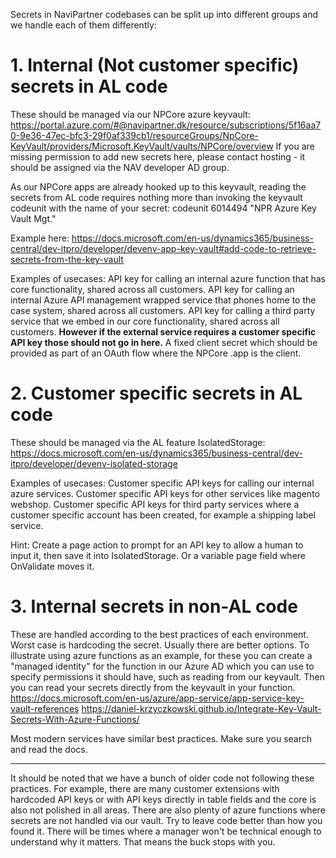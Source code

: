 Secrets in NaviPartner codebases can be split up into different groups and we handle each of them differently:

# 1. Internal (Not customer specific) secrets in AL code
These should be managed via our NPCore azure keyvault:
https://portal.azure.com/#@navipartner.dk/resource/subscriptions/5f16aa70-9e36-47ec-bfc3-29f0af339cb1/resourceGroups/NpCore-KeyVault/providers/Microsoft.KeyVault/vaults/NPCore/overview
If you are missing permission to add new secrets here, please contact hosting - it should be assigned via the NAV developer AD group.

As our NPCore apps are already hooked up to this keyvault, reading the secrets from AL code requires nothing more than invoking the keyvault codeunit with the name of your secret:
codeunit 6014494 "NPR Azure Key Vault Mgt."

Example here: https://docs.microsoft.com/en-us/dynamics365/business-central/dev-itpro/developer/devenv-app-key-vault#add-code-to-retrieve-secrets-from-the-key-vault

Examples of usecases:
API key for calling an internal azure function that has core functionality, shared across all customers.
API key for calling an internal Azure API management wrapped service that phones home to the case system, shared across all customers.
API key for calling a third party service that we embed in our core functionality, shared across all customers. **However if the external service requires a customer specific API key those should not go in here.**
A fixed client secret which should be provided as part of an OAuth flow where the NPCore .app is the client.

# 2. Customer specific secrets in AL code
These should be managed via the AL feature IsolatedStorage:
https://docs.microsoft.com/en-us/dynamics365/business-central/dev-itpro/developer/devenv-isolated-storage

Examples of usecases:
Customer specific API keys for calling our internal azure services.
Customer specific API keys for other services like magento webshop.
Customer specific API keys for third party services where a customer specific account has been created, for example a shipping label service.

Hint: Create a page action to prompt for an API key to allow a human to input it, then save it into IsolatedStorage. Or a variable page field where OnValidate moves it.

# 3. Internal secrets in non-AL code
These are handled according to the best practices of each environment. Worst case is hardcoding the secret.
Usually there are better options. To illustrate using azure functions as an example, for these you can create a "managed identity" for the function in our Azure AD which you can use to specify permissions it should have, such as reading from our keyvault.
Then you can read your secrets directly from the keyvault in your function.
https://docs.microsoft.com/en-us/azure/app-service/app-service-key-vault-references 
https://daniel-krzyczkowski.github.io/Integrate-Key-Vault-Secrets-With-Azure-Functions/

Most modern services have similar best practices. Make sure you search and read the docs.

------
It should be noted that we have a bunch of older code not following these practices.
For example, there are many customer extensions with hardcoded API keys or with API keys directly in table fields and the core is also not polished in all areas.
There are also plenty of azure functions where secrets are not handled via our vault. 
Try to leave code better than how you found it. There will be times where a manager won't be technical enough to understand why it matters. That means the buck stops with you.




